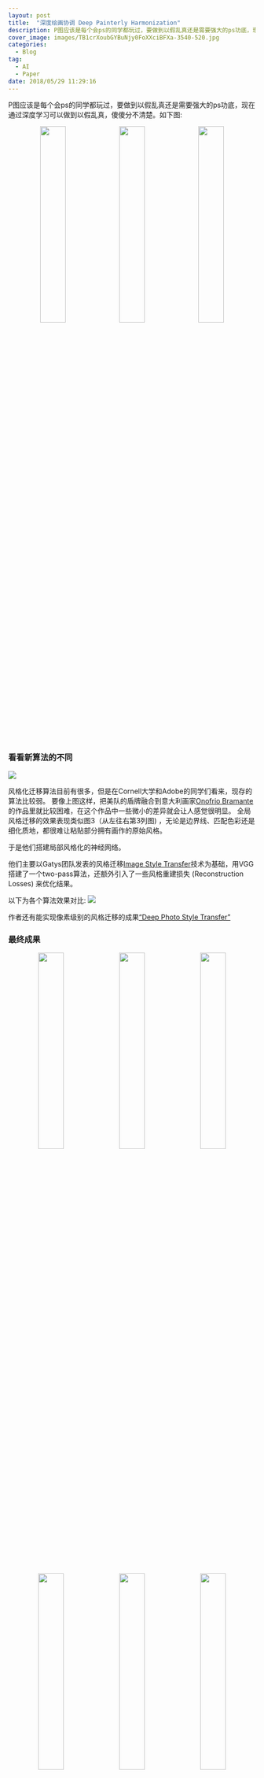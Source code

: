 ```yaml
---
layout: post
title:  "深度绘画协调 Deep Painterly Harmonization"
description: P图应该是每个会ps的同学都玩过，要做到以假乱真还是需要强大的ps功底，现在通过深度学习可以做到以假乱真，傻傻分不清楚。
cover_image: images/TB1crXoubGYBuNjy0FoXXciBFXa-3540-520.jpg
categories:
  - Blog
tag:
  - AI
  - Paper
date: 2018/05/29 11:29:16
---
```


P图应该是每个会ps的同学都玩过，要做到以假乱真还是需要强大的ps功底，现在通过深度学习可以做到以假乱真，傻傻分不清楚。如下图:

<p align='center'><img src='/images/DeepPainterlyHarmonization/data/11_target.jpg' style="width:32% !important"/><img src='/images/DeepPainterlyHarmonization/data/11_naive.jpg' style="width:32% !important"/><img src='/images/DeepPainterlyHarmonization/results/11_final_res2.png' style="width:32% !important"/></p>




### 看看新算法的不同


![](https://img.alicdn.com/tfs/TB1h22fuXOWBuNjy0FiXXXFxVXa-2870-1210.jpg)

风格化迁移算法目前有很多，但是在Cornell大学和Adobe的同学们看来，现存的算法比较弱。
要像上图这样，把美队的盾牌融合到意大利画家[Onofrio Bramante](https://it.wikipedia.org/wiki/Onofrio_Bramante)的作品里就比较困难，在这个作品中一些微小的差异就会让人感觉很明显。
全局风格迁移的效果表现类似图3（从左往右第3列图) ，无论是边界线、匹配色彩还是细化质地，都很难让粘贴部分拥有画作的原始风格。

于是他们搭建局部风格化的神经网络。

他们主要以Gatys团队发表的风格迁移[Image Style Transfer](https://www.cv-foundation.org/openaccess/content_cvpr_2016/papers/Gatys_Image_Style_Transfer_CVPR_2016_paper.pdf)技术为基础，用VGG搭建了一个two-pass算法，还额外引入了一些风格重建损失 (Reconstruction Losses) 来优化结果。

以下为各个算法效果对比:
![](https://img.alicdn.com/tfs/TB1vmY5ueuSBuNjy1XcXXcYjFXa-2342-1768.jpg)

作者还有能实现像素级别的风格迁移的成果[“Deep Photo Style Transfer”](https://arxiv.org/pdf/1703.07511.pdf)


### 最终成果

<escape>
  <p align='center'>
    <img src='/images/DeepPainterlyHarmonization/data/0_target.jpg' style="width:32% !important"/>
    <img src='/images/DeepPainterlyHarmonization/data/0_naive.jpg' style="width:32% !important"/>
    <img src='/images/DeepPainterlyHarmonization/results/0_final_res2.png' style="width:32% !important"/>
  </p>
  <p align='center'>
    <img src='/images/DeepPainterlyHarmonization/data/1_target.jpg' style="width:32% !important"/>
    <img src='/images/DeepPainterlyHarmonization/data/1_naive.jpg' style="width:32% !important"/>
    <img src='/images/DeepPainterlyHarmonization/results/1_final_res2.png' style="width:32% !important"/>
  </p>
  <p align='center'>
    <img src='/images/DeepPainterlyHarmonization/data/2_target.jpg' style="width:32% !important"/>
    <img src='/images/DeepPainterlyHarmonization/data/2_naive.jpg' style="width:32% !important"/>
    <img src='/images/DeepPainterlyHarmonization/results/2_final_res2.png' style="width:32% !important"/>
  </p>
  <p align='center'>
    <img src='/images/DeepPainterlyHarmonization/data/3_target.jpg' style="width:32% !important"/>
    <img src='/images/DeepPainterlyHarmonization/data/3_naive.jpg' style="width:32% !important"/>
    <img src='/images/DeepPainterlyHarmonization/results/3_final_res2.png' style="width:32% !important"/>
  </p>
  <p align='center'>
    <img src='/images/DeepPainterlyHarmonization/data/5_target.jpg' style="width:32% !important"/>
    <img src='/images/DeepPainterlyHarmonization/data/5_naive.jpg' style="width:32% !important"/>
    <img src='/images/DeepPainterlyHarmonization/results/5_final_res2.png' style="width:32% !important"/>
  </p>
  <p align='center'>
    <img src='/images/DeepPainterlyHarmonization/data/6_target.jpg' style="width:32% !important"/>
    <img src='/images/DeepPainterlyHarmonization/data/6_naive.jpg' style="width:32% !important"/>
    <img src='/images/DeepPainterlyHarmonization/results/6_final_res2.png' style="width:32% !important"/>
  </p>
</escape>

### 参考资料
- Github: [deep-painterly-harmonization][1]
- 论文地址: [https://arxiv.org/abs/1804.03189][2]
- [Image Style Transfer][3]
- [画家 Onofrio Bramante][4]
- [Deep Photo Style Transfer][5]

[1]: https://github.com/luanfujun/deep-painterly-harmonization
[2]: https://arxiv.org/abs/1804.03189
[3]: https://www.cv-foundation.org/openaccess/content_cvpr_2016/papers/Gatys_Image_Style_Transfer_CVPR_2016_paper.pdf
[4]: https://it.wikipedia.org/wiki/Onofrio_Bramante
[5]: https://arxiv.org/pdf/1703.07511.pdf